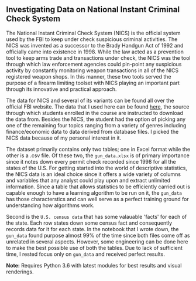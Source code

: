 ## Investigating Data on National Instant Criminal Check System

The National Instant Criminal Check System (NICS) is the official system used by the FBI to keep under check suspicious criminal activities. The NICS was invented as a successor to the Brady Handgun Act of 1992 and officially came into existence in 1998. While the law acted as a prevention tool to keep arms trade and transactions under check, the NICS was the tool through which law enforcement agencies could pin-point any suspicious activity by constantly monitoring weapon transactions in all of the NICS registered weapon shops. In this manner, these two tools served the purpose of a firearm limiting toolset with NICS playing an important part through its innovative and practical approach.

The data for NICS and several of its variants can be found all over the official FBI website. The data that I used here can be found [here](https://github.com/BuzzFeedNews/nics-firearm-background-checks), the source through which students enrolled in the course are instructed to download the data from. Besides the NICS, the student had the option of picking any one of the remaining four topics ranging from a variety of genres including finance/economic data to data derived from database files. I picked the NICS data because of my personal interest in it.

The dataset primarily contains only two tables; one in Excel format while the other is a .csv file. Of these two, the `gun_data.xlsx` is of primary importance since it notes down every permit check recorded since 1998 for all the states of the U.S. For getting started into the world of descriptive statistics, the NICS data is an ideal choice since it offers a wide variety of columns and variables that any analyst could play upon and extract unlimited information. Since a table that allows statistics to be efficiently carried out is capable enough to have a learning algorithm to be run on it, the `gun_data` has those characterstics and can well serve as a perfect training ground for understanding how algorithms work.

Second is the `U.S. census data` that has some valauable 'facts' for each of the state. Each row states down some census fact and consequently records data for it for each state. In the notebook that I wrote down, the `gun_data` found purpose almost 99% of the time since both files come off as unrelated in several aspects. However, some engineering can be done here to make the best possible use of both the tables. Due to lack of sufficient time, I rested focus only on `gun_data` and received perfect results.

**Note:** Requires Python 3.6 with latest modules for best results and visual renderings.
